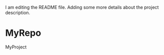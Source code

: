 I am editing the README file. Adding some more details about the project
description.
# MyRepo
MyProject
